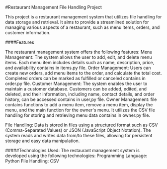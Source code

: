 #Restaurant Management File Handling Project

This project is a restaurant management system that utilizes file handling for data storage and retrieval. It aims to provide a streamlined solution for managing various aspects of a restaurant, such as menu items, orders, and customer information.

####Features

The restaurant management system offers the following features:
Menu Management: The system allows the user to add, edit, and delete menu items. Each menu item includes details such as name, description, price, and availability
contains in items.py file.
Order Management: Users can create new orders, add menu items to the order, and calculate the total cost. Completed orders can be marked as fulfilled or canceled contains in order.py file.
Customer Management: The system enables the user to maintain a customer database. Customers can be added, edited, and deleted, and their information, including name, contact details, and order history, can be accessed contains in user,py file.
Owner Management: file contains functions to add a menu item, remove a menu item, display the menu, and the main function for the owner's menu. It utilizes the CSV file handling for storing and retrieving menu data contains in owner.py file.

File Handling: Data is stored in files using a structured format such as CSV (Comma-Separated Values) or JSON (JavaScript Object Notation). The system reads and writes data from/to these files, allowing for persistent storage and easy data manipulation.

#####Technologies Used:
The restaurant management system is developed using the following technologies:
Programming Language: Python
File Handling: CSV 
